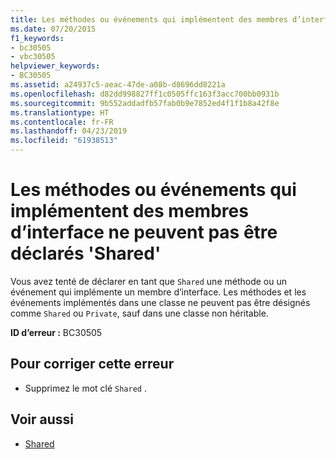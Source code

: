 ```yaml
---
title: Les méthodes ou événements qui implémentent des membres d’interface ne peuvent pas être déclarés 'Shared'
ms.date: 07/20/2015
f1_keywords:
- bc30505
- vbc30505
helpviewer_keywords:
- BC30505
ms.assetid: a24937c5-aeac-47de-a08b-d8696dd8221a
ms.openlocfilehash: d82dd998827ff1c0505ffc163f3acc700bb0931b
ms.sourcegitcommit: 9b552addadfb57fab0b9e7852ed4f1f1b8a42f8e
ms.translationtype: HT
ms.contentlocale: fr-FR
ms.lasthandoff: 04/23/2019
ms.locfileid: "61938513"
---
```

# <a name="methods-or-events-that-implement-interface-members-cannot-be-declared-shared"></a>Les méthodes ou événements qui implémentent des membres d’interface ne peuvent pas être déclarés 'Shared'
Vous avez tenté de déclarer en tant que `Shared` une méthode ou un événement qui implémente un membre d’interface. Les méthodes et les événements implémentés dans une classe ne peuvent pas être désignés comme `Shared` ou `Private`, sauf dans une classe non héritable.  
  
 **ID d’erreur :** BC30505  
  
## <a name="to-correct-this-error"></a>Pour corriger cette erreur  
  
- Supprimez le mot clé `Shared` .  
  
## <a name="see-also"></a>Voir aussi

- [Shared](../../visual-basic/language-reference/modifiers/shared.md)
